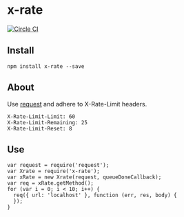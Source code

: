 # x-rate

[![Circle CI](https://circleci.com/gh/webjay/x-rate.svg?style=svg&circle-token=f9c9886e0636b3904efb6f26eaaf11b7d18a4797)](https://circleci.com/gh/webjay/x-rate)

## Install

    npm install x-rate --save

## About

Use [request](https://www.npmjs.com/package/request) and adhere to X-Rate-Limit headers.

    X-Rate-Limit-Limit: 60
    X-Rate-Limit-Remaining: 25
    X-Rate-Limit-Reset: 8

## Use

    var request = require('request');
    var Xrate = require('x-rate');
    var xRate = new Xrate(request, queueDoneCallback);
    var req = xRate.getMethod();
    for (var i = 0; i < 10; i++) {
      req({ url: 'localhost' }, function (err, res, body) {
      });
    }
